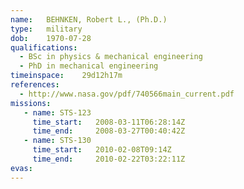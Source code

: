 ```yaml
---
name:	BEHNKEN, Robert L., (Ph.D.) 
type:	military
dob:	1970-07-28
qualifications:
  - BSc in physics & mechanical engineering
  - PhD in mechanical engineering
timeinspace:	29d12h17m
references:
  - http://www.nasa.gov/pdf/740566main_current.pdf
missions:
   - name: STS-123
     time_start:   2008-03-11T06:28:14Z
     time_end:     2008-03-27T00:40:42Z
   - name: STS-130
     time_start:   2010-02-08T09:14Z
     time_end:     2010-02-22T03:22:11Z
evas:
---
```

